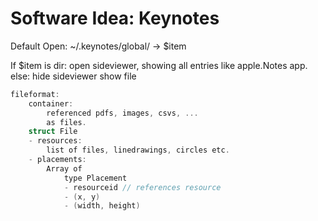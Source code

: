 
# Software Idea: Keynotes

Default Open: ~/.keynotes/global/
-> $item

If $item is dir:
    open sideviewer, showing all entries
    like apple.Notes app.
else:
    hide sideviewer
    show file

```c
fileformat:
    container:
        referenced pdfs, images, csvs, ...
        as files.
    struct File
    - resources:
        list of files, linedrawings, circles etc.
    - placements:
        Array of
            type Placement
            - resourceid // references resource
            - (x, y)
            - (width, height)

```
